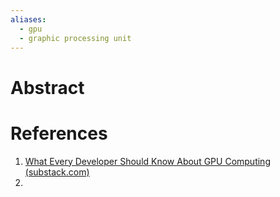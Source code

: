 ```yaml
---
aliases:
  - gpu
  - graphic processing unit
---
```

# Abstract

# References
1. [What Every Developer Should Know About GPU Computing (substack.com)](https://codeconfessions.substack.com/p/gpu-computing)
2. 